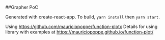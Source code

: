 ##Grapher PoC

Generated with create-react-app. To build, `yarn install` then `yarn start`.

Using https://github.com/mauriciopoppe/function-plotx
Details for using library with examples at https://mauriciopoppe.github.io/function-plot/